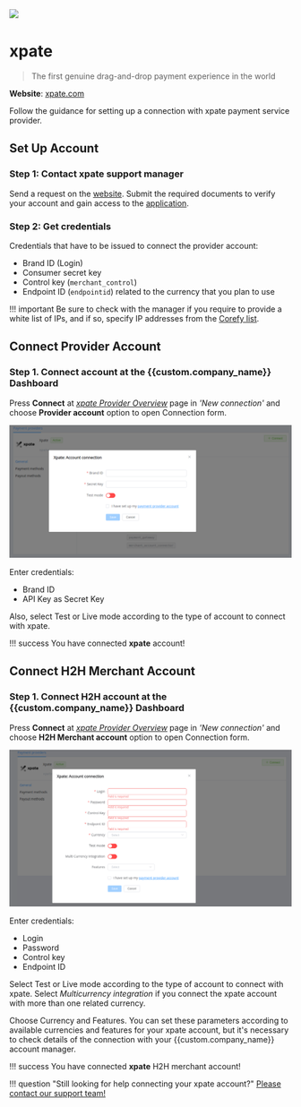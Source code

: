 <img src="https://static.openfintech.io/payment_providers/xpate/logo.svg?w=400" width="400px" >

# xpate

> The first genuine drag-and-drop payment experience in the world

**Website**: [xpate.com](https://www.xpate.com/)

Follow the guidance for setting up a connection with xpate payment service provider.

## Set Up Account

### Step 1: Contact xpate support manager

Send a request on the [website](https://www.xpate.com/). Submit the required documents to verify your account and gain access to the [application](https://app.xpate.com/).

### Step 2: Get credentials

Credentials that have to be issued to connect the provider account:

* Brand ID (Login)
* Consumer secret key
* Control key (`merchant_control`)
* Endpoint ID (`endpointid`) related to the currency that you plan to use

!!! important
    Be sure to check with the manager if you require to provide a white list of IPs, and if so, specify IP addresses from the [Corefy list](/integration/ips/).

## Connect Provider Account

### Step 1. Connect account at the {{custom.company_name}} Dashboard

Press **Connect** at [*xpate Provider Overview*]({{custom.dashboard_base_url}}connect-directory/payment-providers/xpate/general) page in *'New connection'* and choose **Provider account** option to open Connection form.

![Connect](images/provider-account.png)

Enter credentials:

* Brand ID
* API Key as Secret Key

Also, select Test or Live mode according to the type of account to connect with xpate.

!!! success
    You have connected **xpate** account!

## Connect H2H Merchant Account

### Step 1. Connect H2H account at the {{custom.company_name}} Dashboard

Press **Connect** at [*xpate Provider Overview*]({{custom.dashboard_base_url}}connect-directory/payment-providers/xpate/general) page in *'New connection'* and choose **H2H Merchant account** option to open Connection form.

![Connect](images/h2h-merchant-account.png)

Enter credentials:

* Login
* Password
* Control key
* Endpoint ID

Select Test or Live mode according to the type of account to connect with xpate. Select *Multicurrency integration* if you connect the xpate account with more than one related currency.

Choose Currency and Features. You can set these parameters according to available currencies and features for your xpate account, but it's necessary to check details of the connection with your {{custom.company_name}} account manager.

!!! success
    You have connected **xpate** H2H merchant account!

!!! question "Still looking for help connecting your xpate account?"
    <!--email_off-->[Please contact our support team!](mailto:{{custom.support_email}})<!--/email_off-->
